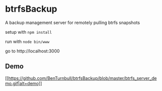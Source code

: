 # btrfsBackup
A backup management server for remotely pulling btrfs snapshots 

setup with `npm install`

run with `node bin/www`

go to http://localhost:3000

## Demo

[[https://github.com/BenTurnbull/btrfsBackup/blob/master/btrfs_server_demo.gif|alt=demo]]
